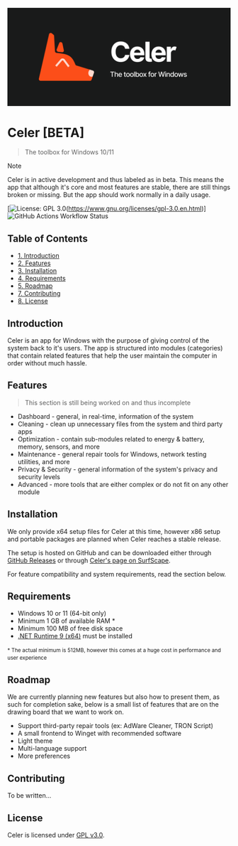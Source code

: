 <p align="center">
<img src="banner.png" width="700">
</p>

# Celer [BETA]
> The toolbox for Windows 10/11

> [!NOTE]
> Celer is in active development and thus labeled as in beta. This means the app that although it's core and most features are stable, there are still things broken or missing. But the app should work normally in a daily usage.

[![License: GPL 3.0](https://img.shields.io/badge/License-GPLv3.0-green.svg)(https://www.gnu.org/licenses/gpl-3.0.en.html)] ![GitHub Actions Workflow Status](https://img.shields.io/github/actions/workflow/status/surfscape/celer/build-testing)

## Table of Contents
- [1. Introduction](#1-introduction)
- [2. Features](#3-features)
- [3. Installation](#4-installation)
- [4. Requirements](#5-requirements)
- [5. Roadmap](#6-roadmap)
- [7. Contributing](#8-contributing)
- [8. License](#9-license)

## Introduction

Celer is an app for Windows with the purpose of giving control of the system back to it's users. The app is structured into modules (categories) that contain related features that help the user maintain the computer in order without much hassle.

## Features

> This section is still being worked on and thus incomplete

- Dashboard - general, in real-time, information of the system
- Cleaning - clean up unnecessary files from the system and third party apps
- Optimization - contain sub-modules related to energy & battery, memory, sensors, and more
- Maintenance - general repair tools for Windows, network testing utilities, and more
- Privacy & Security - general information of the system's privacy and security levels
- Advanced - more tools that are either complex or do not fit on any other module

## Installation

We only provide x64 setup files for Celer at this time, however x86 setup and portable packages are planned when Celer reaches a stable release.

The setup is hosted on GitHub and can be downloaded either through [GitHub Releases](https://github.com/surfscape/celer/releases) or through [Celer's page on SurfScape](http://localhost:8080/projects/celer/#downloads).

For feature compatibility and system requirements, read the section below.

## Requirements

- Windows 10 or 11 (64-bit only)
- Minimum 1 GB of available RAM \*
- Minimum 100 MB of free disk space
- [.NET Runtime 9 (x64)](https://dotnet.microsoft.com/en-us/download/dotnet/thank-you/runtime-desktop-9.0.5-windows-x64-installer) must be installed

<small>\* The actual minimum is 512MB, however this comes at a huge cost in performance and user experience</small>

## Roadmap

We are currently planning new features but also how to present them, as such for completion sake, below is a small list of features that are on the drawing board that we want to work on.

- Support third-party repair tools (ex: AdWare Cleaner, TRON Script)
- A small frontend to Winget with recommended software
- Light theme
- Multi-language support
- More preferences

## Contributing

To be written...

## License

Celer is licensed under [GPL v3.0](https://www.gnu.org/licenses/gpl-3.0.en.html).